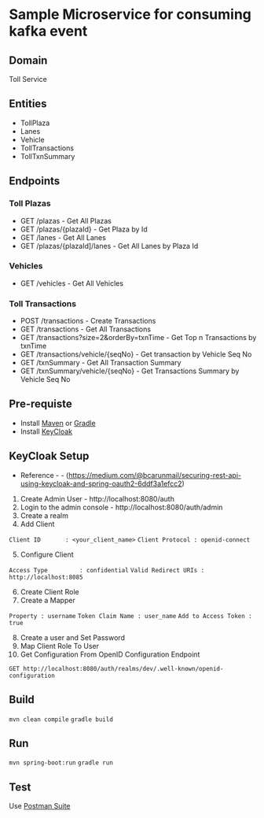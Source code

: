 # Sample Microservice for consuming kafka event

## Domain
Toll Service

## Entities
- TollPlaza
- Lanes
- Vehicle
- TollTransactions
- TollTxnSummary

## Endpoints

### Toll Plazas
- GET /plazas - Get All Plazas
- GET /plazas/{plazaId} - Get Plaza by Id
- GET /lanes - Get All Lanes
- GET /plazas/{plazaId]/lanes - Get All Lanes by Plaza Id

### Vehicles
- GET /vehicles - Get All Vehicles

### Toll Transactions
- POST /transactions - Create Transactions
- GET /transactions - Get All Transactions
- GET /transactions?size=2&orderBy=txnTime - Get Top n Transactions by txnTime
- GET /transactions/vehicle/{seqNo} - Get transaction by Vehicle Seq No
- GET /txnSummary - Get All Transaction Summary
- GET /txnSummary/vehicle/{seqNo} - Get Transactions Summary by Vehicle Seq No


## Pre-requiste
- Install [Maven](https://maven.apache.org/install.html) or [Gradle](https://gradle.org/install/)
- Install [KeyCloak](https://www.keycloak.org/getting-started/getting-started-zip)

## KeyCloak Setup
 - Reference - - (https://medium.com/@bcarunmail/securing-rest-api-using-keycloak-and-spring-oauth2-6ddf3a1efcc2)

1. Create Admin User - http://localhost:8080/auth
2. Login to the admin console - http://localhost:8080/auth/admin
3. Create a realm
4. Add Client

`Client ID       : <your_client_name>`
`Client Protocol : openid-connect`

5. Configure Client
 
`Access Type         : confidential`
`Valid Redirect URIs : http://localhost:8085`

6. Create Client Role
7. Create a Mapper

`Property : username`
`Token Claim Name : user_name`
`Add to Access Token : true `

8. Create a user and Set Password
9. Map Client Role To User
10. Get Configuration From OpenID Configuration Endpoint

`GET http://localhost:8080/auth/realms/dev/.well-known/openid-configuration`


## Build
  `mvn clean compile`
  `gradle build`

## Run
  `mvn spring-boot:run`
  `gradle run`
  
## Test
   Use [Postman Suite](Toll%20Service.postman_collection.json)
